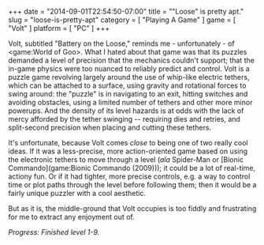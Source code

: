 +++
date = "2014-09-01T22:54:50-07:00"
title = "\"Loose\" is pretty apt."
slug = "loose-is-pretty-apt"
category = [ "Playing A Game" ]
game = [ "Volt" ]
platform = [ "PC" ]
+++

Volt, subtitled "Battery on the Loose," reminds me - unfortunately - of <game:World of Goo>.  What I hated about that game was that its puzzles demanded a level of precision that the mechanics couldn't support; that the in-game physics were too nuanced to reliably predict and control.  Volt is a puzzle game revolving largely around the use of whip-like electric tethers, which can be attached to a surface, using gravity and rotational forces to swing around: the "puzzle" is in navigating to an exit, hitting switches and avoiding obstacles, using a limited number of tethers and other more minor powerups.  And the density of its level hazards is at odds with the lack of mercy afforded by the tether swinging -- requiring dies and retries, and split-second precision when placing and cutting these tethers.

It's unfortunate, because Volt comes <i>close</i> to being one of two really cool ideas.  If it was a less-precise, more action-oriented game based on using the electronic tethers to move through a level (<i>ala</i> Spider-Man or [Bionic Commando](game:Bionic Commando (2009))); it could be a lot of real-time, actiony fun.  Or if it had tighter, more precise controls, e.g. a way to control time or plot paths through the level before following them; then it would be a fairly unique puzzler with a cool aesthetic.

But as it is, the middle-ground that Volt occupies is too fiddly and frustrating for me to extract any enjoyment out of.

<i>Progress: Finished level 1-9.</i>